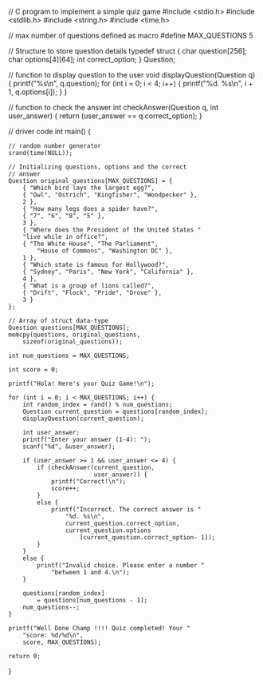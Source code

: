 // C program to implement a simple quiz game
#include <stdio.h>
#include <stdlib.h>
#include <string.h>
#include <time.h>

// max number of questions defined as macro
#define MAX_QUESTIONS 5

// Structure to store question details
typedef struct {
	char question[256];
	char options[4][64];
	int correct_option;
} Question;

// function to display question to the user
void displayQuestion(Question q)
{
	printf("%s\n", q.question);
	for (int i = 0; i < 4; i++) {
		printf("%d. %s\n", i + 1, q.options[i]);
	}
}

// function to check the answer
int checkAnswer(Question q, int user_answer)
{
	return (user_answer == q.correct_option);
}

// driver code
int main()
{

	// random number generator
	srand(time(NULL));

	// Initializing questions, options and the correct
	// answer
	Question original_questions[MAX_QUESTIONS] = {
		{ "Which bird lays the largest egg?",
		{ "Owl", "Ostrich", "Kingfisher", "Woodpecker" },
		2 },
		{ "How many legs does a spider have?",
		{ "7", "6", "8", "5" },
		3 },
		{ "Where does the President of the United States "
		"live while in office?",
		{ "The White House", "The Parliament",
			"House of Commons", "Washington DC" },
		1 },
		{ "Which state is famous for Hollywood?",
		{ "Sydney", "Paris", "New York", "California" },
		4 },
		{ "What is a group of lions called?",
		{ "Drift", "Flock", "Pride", "Drove" },
		3 }
	};

	// Array of struct data-type
	Question questions[MAX_QUESTIONS];
	memcpy(questions, original_questions,
		sizeof(original_questions));

	int num_questions = MAX_QUESTIONS;

	int score = 0;

	printf("Hola! Here's your Quiz Game!\n");

	for (int i = 0; i < MAX_QUESTIONS; i++) {
		int random_index = rand() % num_questions;
		Question current_question = questions[random_index];
		displayQuestion(current_question);

		int user_answer;
		printf("Enter your answer (1-4): ");
		scanf("%d", &user_answer);

		if (user_answer >= 1 && user_answer <= 4) {
			if (checkAnswer(current_question,
							user_answer)) {
				printf("Correct!\n");
				score++;
			}
			else {
				printf("Incorrect. The correct answer is "
					"%d. %s\n",
					current_question.correct_option,
					current_question.options
						[current_question.correct_option- 1]);
			}
		}
		else {
			printf("Invalid choice. Please enter a number "
				"between 1 and 4.\n");
		}

		questions[random_index]
			= questions[num_questions - 1];
		num_questions--;
	}

	printf("Well Done Champ !!!! Quiz completed! Your "
		"score: %d/%d\n",
		score, MAX_QUESTIONS);

	return 0;
}
